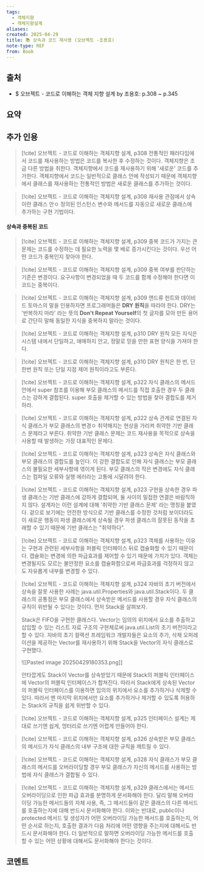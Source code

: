 ```yaml
---
tags:
  - 객체지향
  - 객체지향설계
aliases: 
created: 2025-04-29
title: 📚 상속과 코드 재사용 (오브젝트 -조용호)
note-type: REF
from: Book
---
```


## 출처

- $ 오브젝트 - 코드로 이해하는 객체 지향 설계 by 조용호: p.308 ~ p.345

## 요약

## 추가 인용

>[!cite] 오브젝트 - 코드로 이해하는 객체지향 설계, p308
>전통적인 패러다임에서 코드를 재사용하는 방법은 코드를 복사한 후 수정하는 것이다. 객체지향은 조금 다른 방법을 취한다. 객체지향에서 코드를 재사용하기 위해 '새로운' 코드를 추가한다. 객체지향에서 코드는 일반적으로 클래스 안에 작성되기 때문에 객체지향에서 클래스를 재사용하는 전통적인 방법은 새로운 클래스를 추가하는 것이다.

>[!cite] 오브젝트 - 코드로 이해하는 객체지향 설계, p308
>재사용 관점에서 상속이란 클래스 안ㅇ 정의된 인스턴스 변수와 메서드를 자동으로 새로운 클래스에 추가하는 구현 기법이다.

#### 상속과 중복된 코드

>[!cite] 오브젝트 - 코드로 이해하는 객체지향 설계, p309
>중복 코드가 가지는 큰 문제는 코드를 수정하는 데 필요한 노력을 몇 배로 증가시킨다는 것이다. 우선 어떤 코드가 중복인지 찾아야 한다. 

>[!cite] 오브젝트 - 코드로 이해하는 객체지향 설계, p309
>중복 여부를 판단하는 기준은 변경이다. 요구사항이 변경되었을 때 두 코드를 함께 수정해야 한다면 이 코드는 중복이다.

>[!cite] 오브젝트 - 코드로 이해하는 객체지향 설계, p309
>앤드류 헌트와 데이비드 토마스의 말을 인용하자면 프로그래머들은 **DRY 원칙**을 따라야 한다. DRY는 '반복하지 마라' 라는 뜻의 **Don't Repeat Yourself**의 첫 글자를 모아 만든 용어로 간단히 말해 동일한 지식을 중복하지 말라는 것이다.

>[!cite] 오브젝트 - 코드로 이해하는 객체지향 설계, p310
>DRY 원칙
>모든 지식은 시스템 내에서 단일하고, 애매하지 안고, 정말로 믿을 만한 표현 양식을 가져야 한다.

>[!cite] 오브젝트 - 코드로 이해하는 객체지향 설계, p310
>DRY 원칙은 한 번, 단 한번 원칙 또는 단일 지점 제어 원칙이라고도 부른다.


>[!cite] 오브젝트 - 코드로 이해하는 객체지향 설계, p322
>자식 클래스의 메서드 안에서 super 참조를 이용해 부모 클래스의 메서드를 직접 호출한 경우 두 클래스는 강하게 결합된다. super 호출을 제거할 수 있는 방법을 찾아 결합도를 제거하라.


>[!cite] 오브젝트 - 코드로 이해하는 객체지향 설계, p322
>상속 관계로 연결된 자식 클래스가 부모 클래스의 변경ㅇ 취약해지는 현상을 가리켜 취약한 기반 클래스 문제라고 부른다. 취약한 기반 클래스 문제는 코드 재사용을 목적으로 상속을 사용할 때 발생하는 가장 대표적인 문제다.

>[!cite] 오브젝트 - 코드로 이해하는 객체지향 설계, p323
> 상속은 자식 클래스와 부모 클래스의 결합도를 높인다. 이 강한 결합도로 인해 자식 클래스는 부모 클래스의 불필요한 세부사항에 엮이게 된다. 부모 클래스의 작은 변경에도 자식 클래스는 컴파일 오류와 실행 에러라는 고통에 시달려야 한다.


>[!cite] 오브젝트 - 코드로 이해하는 객체지향 설계, p323
>구현을 상속한 경우 파생 클래스는 기반 클래스에 강하게 결합되며, 둘 사이의 밀접한 연결은 바람직하지 않다. 설계자는 이런 설계에 대해 '취약한 기반 클래스 문제' 라는 명칭을 붙였다. 겉으로 보기에는 안전한 방식으로 기반 클래스를 수정한 것처럼 보이더라도 이 새로운 행동이 파생 클래스에게 상속될 경우 파생 클래스의 잘못된 동작을 초래할 수 있기 때문에 기반 클래스는 "취약하다". 

>[!cite] 오브젝트 - 코드로 이해하는 객체지향 설계, p323
>객체를 사용하는 이유는 구현과 관련된 세부사항을 퍼블릭 인터페이스 뒤로 캡슐화할 수 있기 때문이다. 캡슐화는 변경에 의한 파급효과를 제어할 수 있기 때문에 가치가 있다. 객체는 변경될지도 모르는 불안정한 요소를 캡슐화함으로써 파급효과를 걱정하지 않고도 자유롭게 내부를 변경할 수 있다.

>[!cite] 오브젝트 - 코드로 이해하는 객체지향 설계, p324
>자바의 초기 버전에서 상속을 잘못 사용한 사례는 java.util.Properties와 java.util.Stack이다. 두 클래스의 공통점은 부모 클래스에서 상속받은 메서드를 사용할 경우 자식 클래스의 규칙이 위반될 수 있다는 것이다. 먼저 Stack을 살펴보자.
>
>Stack은 FIFO을 구현한 클래스다. Vector는 임의의 위치에서 요소를 추출하고 삽입할 수 있는 리스트 자료 구조의 구현체로써 java.util.List의 초기 버전이라고 할 수 있다. 자바의 초기 컬렉션 프레임워크 개발자들은 요소의 추가, 삭제 오퍼레이션을 제공하는 Vector를 재사용하기 위해 Stack을 Vector의 자식 클래스로 구현했다.
>
>![[Pasted image 20250429180353.png]]
>
>안타깝게도 Stack이 Vector를 상속받았기 때문에 Stack의 퍼블릭 인터페이스에 Vector의 퍼블릭 인터페이스가 합쳐진다. 따라서 Stack에게 상속된 Vector의 퍼블릭 인터페이스를 이용하면 임의의 위치에서 요소를 추가하거나 삭제할 수 있다. 따라서 맨 마지막 위치에서만 요소를 추가하거나 제거할 수 있도록 허용하는 Stack의 규칙을 쉽게 위반할 수 있다.

>[!cite] 오브젝트 - 코드로 이해하는 객체지향 설계, p325
>인터페이스 설계는 제대로 쓰기엔 쉽게, 엉터리로 쓰기엔 어렵게 만들어야 한다.

>[!cite] 오브젝트 - 코드로 이해하는 객체지향 설계, p326
>상속받은 부모 클래스의 메서드가 자식 클래스의 내부 구조에 대한 규칙을 깨트릴 수 있다.

>[!cite] 오브젝트 - 코드로 이해하는 객체지향 설계, p328
>자식 클래스가 부모 클래스의 메서드를 오버라이딩할 경우 부모 클래스가 자신의 메서드를 사용하는 방법에 자식 클래스가 결합될 수 있다.

>[!cite] 오브젝트 - 코드로 이해하는 객체지향 설계, p329
>클래스에서는 메서드 오버라이딩으로 인한 파급 효과를 분명하게 문서화해야 한다. 달리 말해 오버라이딩 가능한 메서드들의 자체 사용, 즉, 그 메서드들이 같은 클래스의 다른 메서드를 호출하는지에 대해 반드시 문서화해야 한다. 이와는 반대로, public이나 protected 메서드 및 생성자가 어떤 오버라이딩 가능한 메서드를 호출하는지, 어떤 순서로 하는지, 호출한 결과가 다음 처리에 어떤 영향을 주는지에 대해서도 반드시 문서화해야 한다. 더 일반적으로 말하면 오버라이딩 가능한 메서드를 호출할 수 있는 어떤 상황에 대해서도 문서화해야 한다는 것이다.




## 코멘트